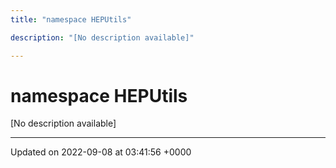 ```yaml
---
title: "namespace HEPUtils"

description: "[No description available]"

---
```


# namespace HEPUtils

[No description available]






-------------------------------

Updated on 2022-09-08 at 03:41:56 +0000